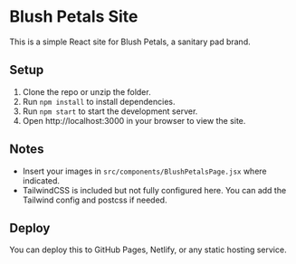 
# Blush Petals Site

This is a simple React site for Blush Petals, a sanitary pad brand.

## Setup

1. Clone the repo or unzip the folder.
2. Run `npm install` to install dependencies.
3. Run `npm start` to start the development server.
4. Open http://localhost:3000 in your browser to view the site.

## Notes

- Insert your images in `src/components/BlushPetalsPage.jsx` where indicated.
- TailwindCSS is included but not fully configured here. You can add the Tailwind config and postcss if needed.

## Deploy

You can deploy this to GitHub Pages, Netlify, or any static hosting service.
